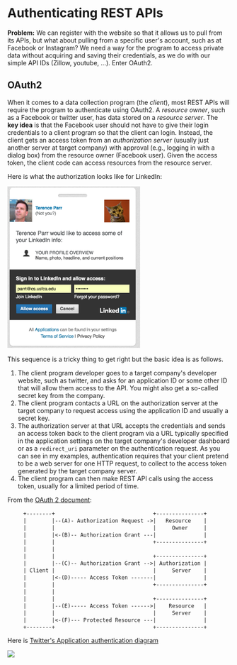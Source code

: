 # Authenticating REST APIs

**Problem:** We can register with the website so that it allows us to pull from its APIs, but what about pulling from a specific user's account, such as at Facebook or Instagram? We need a way for the program to access private data without acquiring and saving their credentials, as we do with our simple API IDs (Zillow, youtube, ...). Enter OAuth2.

## OAuth2

When it comes to a data collection program (the *client*), most REST APIs will require the program to authenticate using OAuth2.  A *resource owner*, such as a Facebook or twitter user, has data stored on a *resource server*. The **key idea** is that the Facebook user should not have to give their login credentials to a client program so that the client can login. Instead, the client gets an access token from an *authorization server* (usually just another server at target company) with approval (e.g., logging in with a dialog box) from the resource owner (Facebook user). Given the access token, the client code can access resources from the resource server.

Here is what the authorization looks like for LinkedIn:
 
<img src=figures/linkedin-allow.png width=300>

This sequence is a tricky thing to get right but the basic idea is as follows.

1. The client program developer goes to a target company's developer website, such as twitter, and asks for an application ID or some other ID that will allow them access to the API. You might also get a so-called secret key from the company.
1. The client program contacts a URL on the  authorization server at the target company to request access using the application ID and usually a secret key.
1. The  authorization server at that URL accepts the credentials and sends an access token back to the  client program via a URL typically specified in the application settings on the target company's developer dashboard or as a `redirect_uri` parameter on the authentication request. As you can see in my examples, authentication requires that your  client pretend to be a web server for one HTTP request, to collect to the access token generated by the target company server.
1. The client program can then make REST API calls using the access token, usually for a limited period of time.

 From the [OAuth 2 document](https://tools.ietf.org/html/rfc6749):
 
```
     +--------+                               +---------------+
     |        |--(A)- Authorization Request ->|   Resource    |
     |        |                               |     Owner     |
     |        |<-(B)-- Authorization Grant ---|               |
     |        |                               +---------------+
     |        |
     |        |                               +---------------+
     |        |--(C)-- Authorization Grant -->| Authorization |
     | Client |                               |     Server    |
     |        |<-(D)----- Access Token -------|               |
     |        |                               +---------------+
     |        |
     |        |                               +---------------+
     |        |--(E)----- Access Token ------>|    Resource   |
     |        |                               |     Server    |
     |        |<-(F)--- Protected Resource ---|               |
     +--------+                               +---------------+
```

Here is [Twitter's Application authentication diagram](https://dev.twitter.com/oauth/application-only)

<img src="https://g.twimg.com/dev/documentation/image/appauth_0.png" width=700>
